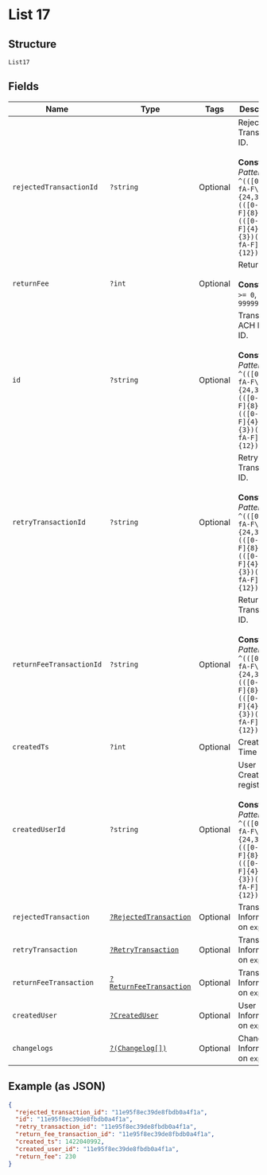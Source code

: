 
# List 17

## Structure

`List17`

## Fields

| Name | Type | Tags | Description | Getter | Setter |
|  --- | --- | --- | --- | --- | --- |
| `rejectedTransactionId` | `?string` | Optional | Rejected Transaction ID.<br><br>**Constraints**: *Pattern*: `^(([0-9a-fA-F\-]{24,36})\|(([0-9a-fA-F]{8})-(([0-9a-fA-F]{4}\-){3})([0-9a-fA-F]{12})))$` | getRejectedTransactionId(): ?string | setRejectedTransactionId(?string rejectedTransactionId): void |
| `returnFee` | `?int` | Optional | Return Fee.<br><br>**Constraints**: `>= 0`, `<= 999999999` | getReturnFee(): ?int | setReturnFee(?int returnFee): void |
| `id` | `?string` | Optional | Transaction ACH Retry ID.<br><br>**Constraints**: *Pattern*: `^(([0-9a-fA-F\-]{24,36})\|(([0-9a-fA-F]{8})-(([0-9a-fA-F]{4}\-){3})([0-9a-fA-F]{12})))$` | getId(): ?string | setId(?string id): void |
| `retryTransactionId` | `?string` | Optional | Retry Transaction ID.<br><br>**Constraints**: *Pattern*: `^(([0-9a-fA-F\-]{24,36})\|(([0-9a-fA-F]{8})-(([0-9a-fA-F]{4}\-){3})([0-9a-fA-F]{12})))$` | getRetryTransactionId(): ?string | setRetryTransactionId(?string retryTransactionId): void |
| `returnFeeTransactionId` | `?string` | Optional | Return Fee Transaction ID.<br><br>**Constraints**: *Pattern*: `^(([0-9a-fA-F\-]{24,36})\|(([0-9a-fA-F]{8})-(([0-9a-fA-F]{4}\-){3})([0-9a-fA-F]{12})))$` | getReturnFeeTransactionId(): ?string | setReturnFeeTransactionId(?string returnFeeTransactionId): void |
| `createdTs` | `?int` | Optional | Created Time Stamp | getCreatedTs(): ?int | setCreatedTs(?int createdTs): void |
| `createdUserId` | `?string` | Optional | User ID Created the register<br><br>**Constraints**: *Pattern*: `^(([0-9a-fA-F\-]{24,36})\|(([0-9a-fA-F]{8})-(([0-9a-fA-F]{4}\-){3})([0-9a-fA-F]{12})))$` | getCreatedUserId(): ?string | setCreatedUserId(?string createdUserId): void |
| `rejectedTransaction` | [`?RejectedTransaction`](../../doc/models/rejected-transaction.md) | Optional | Transaction Information on `expand` | getRejectedTransaction(): ?RejectedTransaction | setRejectedTransaction(?RejectedTransaction rejectedTransaction): void |
| `retryTransaction` | [`?RetryTransaction`](../../doc/models/retry-transaction.md) | Optional | Transaction Information on `expand` | getRetryTransaction(): ?RetryTransaction | setRetryTransaction(?RetryTransaction retryTransaction): void |
| `returnFeeTransaction` | [`?ReturnFeeTransaction`](../../doc/models/return-fee-transaction.md) | Optional | Transaction Information on `expand` | getReturnFeeTransaction(): ?ReturnFeeTransaction | setReturnFeeTransaction(?ReturnFeeTransaction returnFeeTransaction): void |
| `createdUser` | [`?CreatedUser`](../../doc/models/created-user.md) | Optional | User Information on `expand` | getCreatedUser(): ?CreatedUser | setCreatedUser(?CreatedUser createdUser): void |
| `changelogs` | [`?(Changelog[])`](../../doc/models/changelog.md) | Optional | Changelog Information on `expand` | getChangelogs(): ?array | setChangelogs(?array changelogs): void |

## Example (as JSON)

```json
{
  "rejected_transaction_id": "11e95f8ec39de8fbdb0a4f1a",
  "id": "11e95f8ec39de8fbdb0a4f1a",
  "retry_transaction_id": "11e95f8ec39de8fbdb0a4f1a",
  "return_fee_transaction_id": "11e95f8ec39de8fbdb0a4f1a",
  "created_ts": 1422040992,
  "created_user_id": "11e95f8ec39de8fbdb0a4f1a",
  "return_fee": 230
}
```

